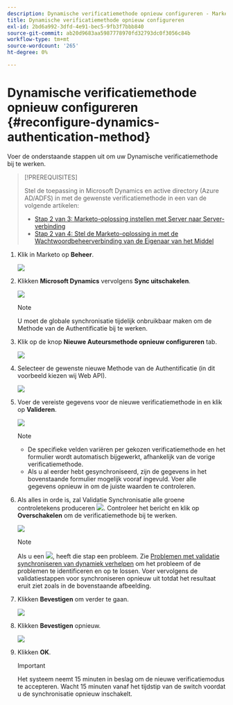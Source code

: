 ```yaml
---
description: Dynamische verificatiemethode opnieuw configureren - Marketo Docs - Productdocumentatie
title: Dynamische verificatiemethode opnieuw configureren
exl-id: 2bd6a992-3dfd-4e91-bec5-9fb3f7bbb840
source-git-commit: ab20d9683aa5987778970fd32793dc0f3056c84b
workflow-type: tm+mt
source-wordcount: '265'
ht-degree: 0%

---
```


# Dynamische verificatiemethode opnieuw configureren {#reconfigure-dynamics-authentication-method}

Voer de onderstaande stappen uit om uw Dynamische verificatiemethode bij te werken.

>[!PREREQUISITES]
>
>Stel de toepassing in Microsoft Dynamics en active directory (Azure AD/ADFS) in met de gewenste verificatiemethode in een van de volgende artikelen:
>
>* [Stap 2 van 3: Marketo-oplossing instellen met Server naar Server-verbinding](/help/marketo/product-docs/crm-sync/microsoft-dynamics-sync/sync-setup/microsoft-dynamics-365-with-s2s-connection/step-2-of-3-set-up.md)
>* [Stap 2 van 4: Stel de Marketo-oplossing in met de Wachtwoordbeheerverbinding van de Eigenaar van het Middel](/help/marketo/product-docs/crm-sync/microsoft-dynamics-sync/sync-setup/microsoft-dynamics-365-with-ropc-connection/step-2-of-4-set-up.md)


1. Klik in Marketo op **Beheer**.

   ![](assets/reconfigure-dynamics-authentication-method-1.png)

1. Klikken **Microsoft Dynamics** vervolgens **Sync uitschakelen**.

   ![](assets/reconfigure-dynamics-authentication-method-2.png)

   >[!NOTE]
   >
   >U moet de globale synchronisatie tijdelijk onbruikbaar maken om de Methode van de Authentificatie bij te werken.

1. Klik op de knop **Nieuwe Auteursmethode opnieuw configureren** tab.

   ![](assets/reconfigure-dynamics-authentication-method-3.png)

1. Selecteer de gewenste nieuwe Methode van de Authentificatie (in dit voorbeeld kiezen wij Web API).

   ![](assets/reconfigure-dynamics-authentication-method-4.png)

1. Voer de vereiste gegevens voor de nieuwe verificatiemethode in en klik op **Valideren**.

   ![](assets/reconfigure-dynamics-authentication-method-5.png)

   >[!NOTE]
   >
   >* De specifieke velden variëren per gekozen verificatiemethode en het formulier wordt automatisch bijgewerkt, afhankelijk van de vorige verificatiemethode.
   >* Als u al eerder hebt gesynchroniseerd, zijn de gegevens in het bovenstaande formulier mogelijk vooraf ingevuld. Voer alle gegevens opnieuw in om de juiste waarden te controleren.


1. Als alles in orde is, zal Validatie Synchronisatie alle groene controletekens produceren ![](assets/green-check.png). Controleer het bericht en klik op **Overschakelen** om de verificatiemethode bij te werken.

   ![](assets/reconfigure-dynamics-authentication-method-6.png)

   >[!NOTE]
   >
   >Als u een ![](assets/red-x.png), heeft die stap een probleem. Zie [Problemen met validatie synchroniseren van dynamiek verhelpen](/help/marketo/product-docs/crm-sync/microsoft-dynamics-sync/sync-setup/validate-microsoft-dynamics-sync/fix-dynamics-validation-sync-issues.md) om het probleem of de problemen te identificeren en op te lossen. Voer vervolgens de validatiestappen voor synchroniseren opnieuw uit totdat het resultaat eruit ziet zoals in de bovenstaande afbeelding.

1. Klikken **Bevestigen** om verder te gaan.

   ![](assets/reconfigure-dynamics-authentication-method-7.png)

1. Klikken **Bevestigen** opnieuw.

   ![](assets/reconfigure-dynamics-authentication-method-8.png)

1. Klikken **OK**.

   >[!IMPORTANT]
   >
   >Het systeem neemt 15 minuten in beslag om de nieuwe verificatiemodus te accepteren. Wacht 15 minuten vanaf het tijdstip van de switch voordat u de synchronisatie opnieuw inschakelt.
